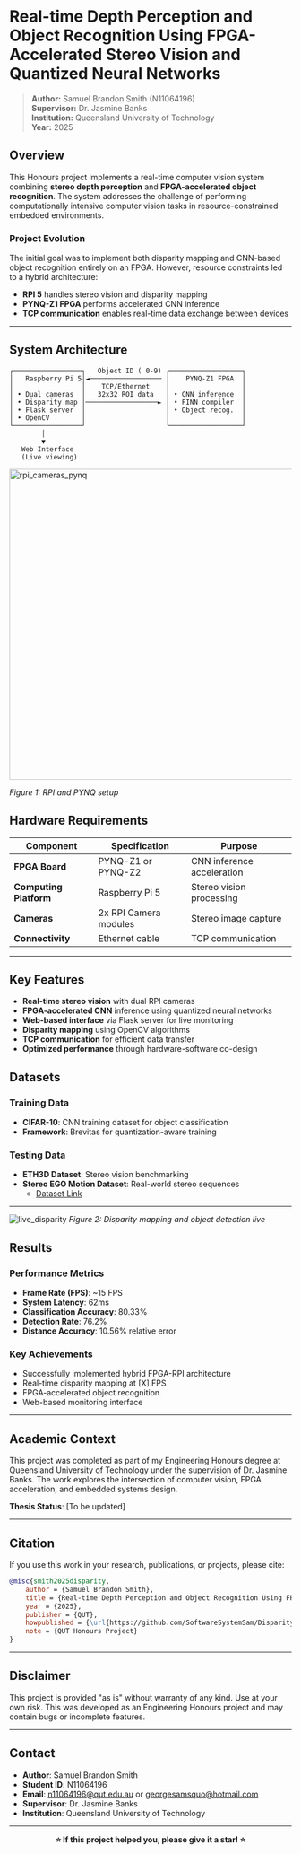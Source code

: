 # Real-time Depth Perception and Object Recognition Using FPGA-Accelerated Stereo Vision and Quantized Neural Networks

> **Author:** Samuel Brandon Smith (N11064196)  
> **Supervisor:** Dr. Jasmine Banks  
> **Institution:** Queensland University of Technology  
> **Year:** 2025

## Overview

This Honours project implements a real-time computer vision system combining **stereo depth perception** and **FPGA-accelerated object recognition**. The system addresses the challenge of performing computationally intensive computer vision tasks in resource-constrained embedded environments.

### Project Evolution
The initial goal was to implement both disparity mapping and CNN-based object recognition entirely on an FPGA. However, resource constraints led to a hybrid architecture:
- **RPI 5** handles stereo vision and disparity mapping
- **PYNQ-Z1 FPGA** performs accelerated CNN inference
- **TCP communication** enables real-time data exchange between devices

---

##  System Architecture

```
┌─────────────────┐   Object ID ( 0-9) ┌──────────────────┐
│   Raspberry Pi 5│◄────────────────── │    PYNQ-Z1 FPGA  │
│                 │    TCP/Ethernet    │                  │
│ • Dual cameras  │   32x32 ROI data   │ • CNN inference  │
│ • Disparity map │──────────────────► │ • FINN compiler  │
│ • Flask server  │                    │ • Object recog.  │
│ • OpenCV        │                    │                  │
└─────────────────┘                    └──────────────────┘
        │
        ▼
   Web Interface
   (Live viewing)
```

<img width="751" height="554" alt="rpi_cameras_pynq" src="https://github.com/user-attachments/assets/03d2fd46-0328-4870-8db5-6dd6ba470007" />

*Figure 1: RPI and PYNQ setup*


##  Hardware Requirements

| Component | Specification | Purpose |
|-----------|---------------|---------|
| **FPGA Board** | PYNQ-Z1 or PYNQ-Z2 | CNN inference acceleration |
| **Computing Platform** | Raspberry Pi 5 | Stereo vision processing |
| **Cameras** | 2x RPI Camera modules | Stereo image capture |
| **Connectivity** | Ethernet cable | TCP communication |
---

##  Key Features

-  **Real-time stereo vision** with dual RPI cameras
-  **FPGA-accelerated CNN** inference using quantized neural networks
-  **Web-based interface** via Flask server for live monitoring
-  **Disparity mapping** using OpenCV algorithms
-  **TCP communication** for efficient data transfer
-  **Optimized performance** through hardware-software co-design

## Datasets

### Training Data
- **CIFAR-10**: CNN training dataset for object classification
- **Framework**: Brevitas for quantization-aware training

### Testing Data
- **ETH3D Dataset**: Stereo vision benchmarking
- **Stereo EGO Motion Dataset**: Real-world stereo sequences
  - [Dataset Link](https://lmb.informatik.uni-freiburg.de/resources/datasets/StereoEgomotion.en.html)

---




![live_disparity](https://github.com/user-attachments/assets/cca29f6d-c333-47bc-bf03-3e223c5034a9)
*Figure 2: Disparity mapping and object detection live*

## Results

### Performance Metrics 
- **Frame Rate (FPS)**: ~15 FPS
- **System Latency**: 62ms
- **Classification Accuracy**: 80.33%
- **Detection Rate**: 76.2%
- **Distance Accuracy**: 10.56% relative error 

### Key Achievements
-  Successfully implemented hybrid FPGA-RPI architecture
-  Real-time disparity mapping at [X] FPS
-  FPGA-accelerated object recognition
-  Web-based monitoring interface

---

## Academic Context

This project was completed as part of my Engineering Honours degree at Queensland University of Technology under the supervision of Dr. Jasmine Banks. The work explores the intersection of computer vision, FPGA acceleration, and embedded systems design.

**Thesis Status**: [To be updated]

---

## Citation

If you use this work in your research, publications, or projects, please cite:

```bibtex
@misc{smith2025disparity,
    author = {Samuel Brandon Smith},
    title = {Real-time Depth Perception and Object Recognition Using FPGA-Accelerated Stereo Vision and Quantized Neural Networks},
    year = {2025},
    publisher = {QUT},
    howpublished = {\url{https://github.com/SoftwareSystemSam/Disparity-Mapping-and-CNN-on-PYNQ-Z1}},
    note = {QUT Honours Project}
}
```

---

## Disclaimer

This project is provided "as is" without warranty of any kind. Use at your own risk. This was developed as an Engineering Honours project and may contain bugs or incomplete features.

---

## Contact

- **Author**: Samuel Brandon Smith
- **Student ID**: N11064196  
- **Email**: n11064196@qut.edu.au or georgesamsquo@hotmail.com
- **Supervisor**: Dr. Jasmine Banks
- **Institution**: Queensland University of Technology

---

<div align="center">
  <strong>⭐ If this project helped you, please give it a star! ⭐</strong>
</div>
